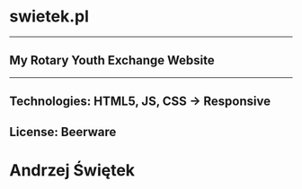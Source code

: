# swietek.pl
----------------------------------
My Rotary Youth Exchange Website
----------------------------------
----------------------------------
Technologies: HTML5, JS, CSS -> Responsive
----------------------------------
## License: Beerware

# Andrzej Świętek
